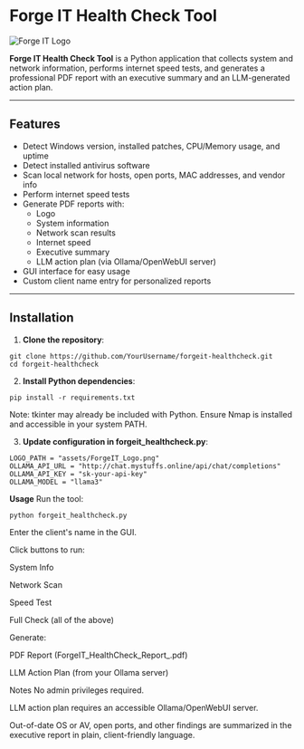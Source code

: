 # Forge IT Health Check Tool

![Forge IT Logo](assets/ForgeIT_Logo.ico)

**Forge IT Health Check Tool** is a Python application that collects system and network information, performs internet speed tests, and generates a professional PDF report with an executive summary and an LLM-generated action plan.

---

## Features

- Detect Windows version, installed patches, CPU/Memory usage, and uptime
- Detect installed antivirus software
- Scan local network for hosts, open ports, MAC addresses, and vendor info
- Perform internet speed tests
- Generate PDF reports with:
  - Logo
  - System information
  - Network scan results
  - Internet speed
  - Executive summary
  - LLM action plan (via Ollama/OpenWebUI server)
- GUI interface for easy usage
- Custom client name entry for personalized reports

---

## Installation

1. **Clone the repository**:

```
git clone https://github.com/YourUsername/forgeit-healthcheck.git
cd forgeit-healthcheck
```
2. **Install Python dependencies**:

```
pip install -r requirements.txt
```

Note: tkinter may already be included with Python.
Ensure Nmap is installed and accessible in your system PATH.

3. **Update configuration in forgeit_healthcheck.py**:

```
LOGO_PATH = "assets/ForgeIT_Logo.png"
OLLAMA_API_URL = "http://chat.mystuffs.online/api/chat/completions"
OLLAMA_API_KEY = "sk-your-api-key"
OLLAMA_MODEL = "llama3"
```

**Usage**
Run the tool:

```
python forgeit_healthcheck.py
```
Enter the client's name in the GUI.

Click buttons to run:

System Info

Network Scan

Speed Test

Full Check (all of the above)

Generate:

PDF Report (ForgeIT_HealthCheck_Report_<ClientName>.pdf)

LLM Action Plan (from your Ollama server)

Notes
No admin privileges required.

LLM action plan requires an accessible Ollama/OpenWebUI server.

Out-of-date OS or AV, open ports, and other findings are summarized in the executive report in plain, client-friendly language.
